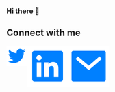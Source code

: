 ### Hi there 👋

<!--
**najaco/najaco** is a ✨ _special_ ✨ repository because its `README.md` (this file) appears on your GitHub profile.

Here are some ideas to get you started:

- 🔭 I’m currently working on ...
- 🌱 I’m currently learning ...
- 👯 I’m looking to collaborate on ...
- 🤔 I’m looking for help with ...
- 💬 Ask me about ...
- 📫 How to reach me: ...
- 😄 Pronouns: ...
- ⚡ Fun fact: ...
-->
## Connect with me
<!-- <a href="https://twitter.com/nathancohen99"><img id="im" src="assets/twitter-fill.svg /></a> -->
<!-- [![Twitter](./assets/twitter-fill.svg)](https://twitter.com/nathancohen99)
[![LinkedIn](./assets/linkedin-box-fill.svg)](https://www.linkedin.com/in/nathancohen99/)
[![Mail](./assets/mail-fill.svg)](mailto:ncohen4299@gmail.com) -->

[<img align="left" alt="Twitter" src="https://raw.githubusercontent.com/najaco/najaco/master/assets/twitter-fill.svg" />][twitter]

[<img align="left" alt="LinkedIn | LinkedIn" src="https://raw.githubusercontent.com/najaco/najaco/master/assets/linkedin-box-fill.svg" />][linkedin]


[<img align="left" alt="Mail" src="https://raw.githubusercontent.com/najaco/najaco/master/assets/mail-fill.svg" />][mailto]



[twitter]: https://twitter.com/nathancohen99
[linkedin]: https://www.linkedin.com/in/nathancohen99/
[mailto]: mailto:ncohen4299@gmail.com